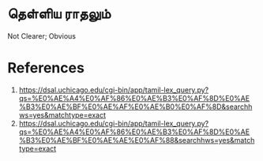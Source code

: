 # தெள்ளிய ராதலும்
Not Clearer; Obvious


# References
1. https://dsal.uchicago.edu/cgi-bin/app/tamil-lex_query.py?qs=%E0%AE%A4%E0%AF%86%E0%AE%B3%E0%AF%8D%E0%AE%B3%E0%AE%BF%E0%AE%AF%E0%AE%B0%E0%AF%8D&searchhws=yes&matchtype=exact
2. https://dsal.uchicago.edu/cgi-bin/app/tamil-lex_query.py?qs=%E0%AE%A4%E0%AF%86%E0%AE%B3%E0%AF%8D%E0%AE%B3%E0%AE%BF%E0%AE%AE%E0%AF%88&searchhws=yes&matchtype=exact
